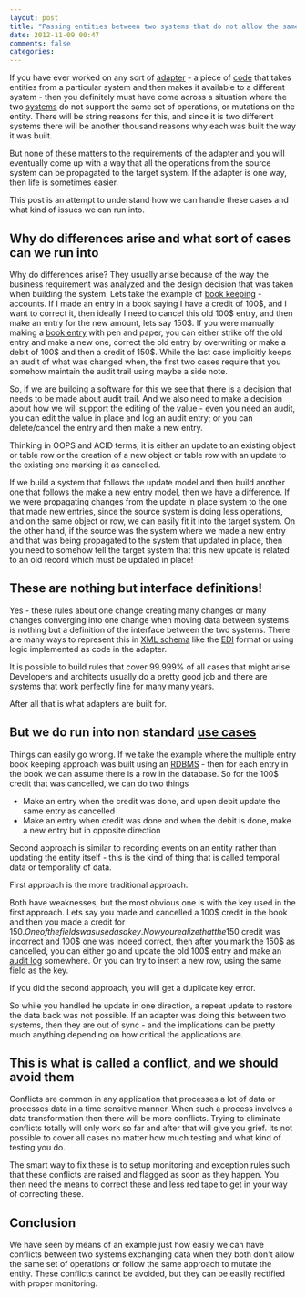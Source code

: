 ```yaml
---
layout: post
title: "Passing entities between two systems that do not allow the same set of operations"
date: 2012-11-09 00:47
comments: false
categories:
---
```


<div class="mceTemp"></div>
If you have ever worked on any sort of <a  title="Adapter" href="http://en.wikipedia.org/wiki/Adapter" target="_blank" rel="wikipedia">adapter</a> - a piece of <a  title="Source code" href="http://en.wikipedia.org/wiki/Source_code" target="_blank" rel="wikipedia">code</a> that takes entities from a particular system and then makes it available to a different system - then you definitely must have come across a situation where the two <a  title="System" href="http://en.wikipedia.org/wiki/System" target="_blank" rel="wikipedia">systems</a> do not support the same set of operations, or mutations on the entity. There will be string reasons for this, and since it is two different systems there will be another thousand reasons why each was built the way it was built.

But none of these matters to the requirements of the adapter and you will eventually come up with a way that all the operations from the source system can be propagated to the target system. If the adapter is one way, then life is sometimes easier.

This post is an attempt to understand how we can handle these cases and what kind of issues we can run into.


<h2>Why do differences arise and what sort of cases can we run into</h2>
Why do differences arise? They usually arise because of the way the business requirement was analyzed and the design decision that was taken when building the system. Lets take the example of <a  title="Bookkeeping" href="http://en.wikipedia.org/wiki/Bookkeeping" target="_blank" rel="wikipedia">book keeping</a> - accounts. If I made an entry in a book saying I have a credit of 100$, and I want to correct it, then ideally I need to cancel this old 100$ entry, and then make an entry for the new amount, lets say 150$. If you were manually making a <a  title="Book entry" href="http://en.wikipedia.org/wiki/Book_entry" target="_blank" rel="wikipedia">book entry</a> with pen and paper, you can either strike off the old entry and make a new one, correct the old entry by overwriting or make a debit of 100$ and then a credit of 150$. While the last case implicitly keeps an audit of what was changed when, the first two cases require that you somehow maintain the audit trail using maybe a side note.

So, if we are building a software for this we see that there is a decision that needs to be made about audit trail. And we also need to make a decision about how we will support the editing of the value - even you need an audit, you can edit the value in place and log an audit entry; or you can delete/cancel the entry and then make a new entry.

Thinking in OOPS and ACID terms, it is either an update to an existing object or table row or the creation of a new object or table row with an update to the existing one marking it as cancelled.

If we build a system that follows the update model and then build another one that follows the make a new entry model, then we have a difference. If we were propagating changes from the update in place system to the one that made new entries, since the source system is doing less operations, and on the same object or row, we can easily fit it into the target system. On the other hand, if the source was the system where we made a new entry and that was being propagated to the system that updated in place, then you need to somehow tell the target system that this new update is related to an old record which must be updated in place!
<h2>These are nothing but interface definitions!</h2>
Yes - these rules about one change creating many changes or many changes converging into one change when moving data between systems is nothing but a definition of the interface between the two systems. There are many ways to represent this in <a  title="XML schema" href="http://en.wikipedia.org/wiki/XML_schema" target="_blank" rel="wikipedia">XML schema</a> like the <a  title="Electronic data interchange" href="http://en.wikipedia.org/wiki/Electronic_data_interchange" target="_blank" rel="wikipedia">EDI</a> format or using logic implemented as code in the adapter.

It is possible to build rules that cover 99.999% of all cases that might arise. Developers and architects usually do a pretty good job and there are systems that work perfectly fine for many many years.

After all that is what adapters are built for.
<h2>But we do run into non standard <a  title="Use case" href="http://en.wikipedia.org/wiki/Use_case" target="_blank" rel="wikipedia">use cases</a></h2>
Things can easily go wrong. If we take the example where the multiple entry book keeping approach was built using an <a  title="Relational database management system" href="http://en.wikipedia.org/wiki/Relational_database_management_system" target="_blank" rel="wikipedia">RDBMS</a> - then for each entry in the book we can assume there is a row in the database. So for the 100$ credit that was cancelled, we can do two things
<ul>
	<li>Make an entry when the credit was done, and upon debit update the same entry as cancelled</li>
	<li>Make an entry when credit was done and when the debit is done, make a new entry but in opposite direction</li>
</ul>
Second approach is similar to recording events on an entity rather than updating the entity itself - this is the kind of thing that is called temporal data or temporality of data.

First approach is the more traditional approach.

Both have weaknesses, but the most obvious one is with the key used in the first approach. Lets say you made and cancelled a 100$ credit in the book and then you made a credit for 150$. One of the fields was used as a key. Now you realize that the 150$ credit was incorrect and 100$ one was indeed correct, then after you mark the 150$ as cancelled, you can either go and update the old 100$ entry and make an <a  title="Audit trail" href="http://en.wikipedia.org/wiki/Audit_trail" target="_blank" rel="wikipedia">audit log</a> somewhere. Or you can try to insert a new row, using the same field as the key.

If you did the second approach, you will get a duplicate key error.

So while you handled he update in one direction, a repeat update to restore the data back was not possible. If an adapter was doing this between two systems, then they are out of sync - and the implications can be pretty much anything depending on how critical the applications are.
<h2>This is what is called a conflict, and we should avoid them</h2>
Conflicts are common in any application that processes a lot of data or processes data in a time sensitive manner. When such a process involves a data transformation then there will be more conflicts. Trying to eliminate conflicts totally will only work so far and after that will give you grief. Its not possible to cover all cases no matter how much testing and what kind of testing you do.

The smart way to fix these is to setup monitoring and exception rules such that these conflicts are raised and flagged as soon as they happen. You then need the means to correct these and less red tape to get in your way of correcting these.
<h2>Conclusion</h2>
We have seen by means of an example just how easily we can have conflicts between two systems exchanging data when they both don't allow the same set of operations or follow the same approach to mutate the entity. These conflicts cannot be avoided, but they can be easily rectified with proper monitoring.